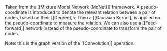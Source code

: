 Taken from the [[Mixture Model Network (MoNet)]] framework. A pseudo-coordinate is introduced to denote the relevant relation between a pair of nodes, based on their [[Degree]]s. Then a [[Gaussian Kernel]] is applied on the pseudo-coordinate to measure the relation. We can also use a [[Feed-forward]] network instead of the pseudo-coordinate to transform the pair of nodes. 

Note: this is the graph version of the [[Convolution]] operation.